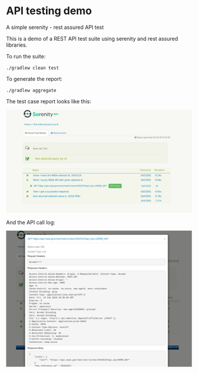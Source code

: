 # API testing demo
A simple serenity - rest assured API test

This is a demo of a REST API test suite using serenity and rest assured libraries.

To run the suite:

```
./gradlew clean test
```

To generate the report:


```
./gradlew aggregate
```

The test case report looks like this:

![Sample report](sample/report.png?raw=true "Sample report")

And the API call log:

![Sample API call log](sample/rest_call.png?raw=true "Sample API call log")
